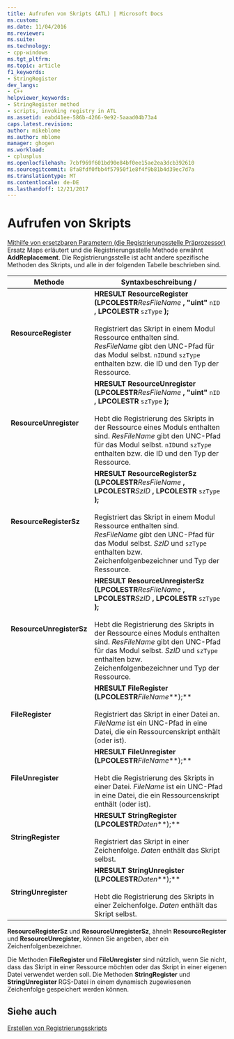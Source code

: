 ```yaml
---
title: Aufrufen von Skripts (ATL) | Microsoft Docs
ms.custom: 
ms.date: 11/04/2016
ms.reviewer: 
ms.suite: 
ms.technology:
- cpp-windows
ms.tgt_pltfrm: 
ms.topic: article
f1_keywords:
- StringRegister
dev_langs:
- C++
helpviewer_keywords:
- StringRegister method
- scripts, invoking registry in ATL
ms.assetid: eabd41ee-586b-4266-9e92-5aaad04b73a4
caps.latest.revision: 
author: mikeblome
ms.author: mblome
manager: ghogen
ms.workload:
- cplusplus
ms.openlocfilehash: 7cbf969f601bd90e84bf0ee15ae2ea3dcb392610
ms.sourcegitcommit: 8fa8fdf0fbb4f57950f1e8f4f9b81b4d39ec7d7a
ms.translationtype: MT
ms.contentlocale: de-DE
ms.lasthandoff: 12/21/2017
---
```

# <a name="invoking-scripts"></a>Aufrufen von Skripts
[Mithilfe von ersetzbaren Parametern (die Registrierungsstelle Präprozessor)](../atl/using-replaceable-parameters-the-registrar-s-preprocessor.md) Ersatz Maps erläutert und die Registrierungsstelle Methode erwähnt **AddReplacement**. Die Registrierungsstelle ist acht andere spezifische Methoden des Skripts, und alle in der folgenden Tabelle beschrieben sind.  
  
|Methode|Syntaxbeschreibung /|  
|------------|-------------------------|  
|**ResourceRegister**|**HRESULT ResourceRegister (LPCOLESTR***ResFileName* **, "uint"** `nID` **, LPCOLESTR** `szType` **);** <br /><br /> Registriert das Skript in einem Modul Ressource enthalten sind. *ResFileName* gibt den UNC-Pfad für das Modul selbst. `nID`und `szType` enthalten bzw. die ID und den Typ der Ressource.|  
|**ResourceUnregister**|**HRESULT ResourceUnregister (LPCOLESTR***ResFileName* **, "uint"** `nID` **, LPCOLESTR** `szType` **);** <br /><br /> Hebt die Registrierung des Skripts in der Ressource eines Moduls enthalten sind. *ResFileName* gibt den UNC-Pfad für das Modul selbst. `nID`und `szType` enthalten bzw. die ID und den Typ der Ressource.|  
|**ResourceRegisterSz**|**HRESULT ResourceRegisterSz (LPCOLESTR***ResFileName* **, LPCOLESTR***SzID* **, LPCOLESTR** `szType` **);** <br /><br /> Registriert das Skript in einem Modul Ressource enthalten sind. *ResFileName* gibt den UNC-Pfad für das Modul selbst. *SzID* und `szType` enthalten bzw. Zeichenfolgenbezeichner und Typ der Ressource.|  
|**ResourceUnregisterSz**|**HRESULT ResourceUnregisterSz (LPCOLESTR***ResFileName* **, LPCOLESTR***SzID* **, LPCOLESTR** `szType` **);** <br /><br /> Hebt die Registrierung des Skripts in der Ressource eines Moduls enthalten sind. *ResFileName* gibt den UNC-Pfad für das Modul selbst. *SzID* und `szType` enthalten bzw. Zeichenfolgenbezeichner und Typ der Ressource.|  
|**FileRegister**|**HRESULT FileRegister (LPCOLESTR***FileName***);** <br /><br /> Registriert das Skript in einer Datei an. *FileName* ist ein UNC-Pfad in eine Datei, die ein Ressourcenskript enthält (oder ist).|  
|**FileUnregister**|**HRESULT FileUnregister (LPCOLESTR***FileName***);** <br /><br /> Hebt die Registrierung des Skripts in einer Datei. *FileName* ist ein UNC-Pfad in eine Datei, die ein Ressourcenskript enthält (oder ist).|  
|**StringRegister**|**HRESULT StringRegister (LPCOLESTR***Daten***);** <br /><br /> Registriert das Skript in einer Zeichenfolge. *Daten* enthält das Skript selbst.|  
|**StringUnregister**|**HRESULT StringUnregister (LPCOLESTR***Daten***);** <br /><br /> Hebt die Registrierung des Skripts in einer Zeichenfolge. *Daten* enthält das Skript selbst.|  
  
 **ResourceRegisterSz** und **ResourceUnregisterSz**, ähneln **ResourceRegister** und **ResourceUnregister**, können Sie angeben, aber ein Zeichenfolgenbezeichner.  
  
 Die Methoden **FileRegister** und **FileUnregister** sind nützlich, wenn Sie nicht, dass das Skript in einer Ressource möchten oder das Skript in einer eigenen Datei verwendet werden soll. Die Methoden **StringRegister** und **StringUnregister** RGS-Datei in einem dynamisch zugewiesenen Zeichenfolge gespeichert werden können.  
  
## <a name="see-also"></a>Siehe auch  
 [Erstellen von Registrierungsskripts](../atl/creating-registrar-scripts.md)

